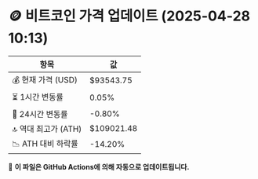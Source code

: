 # 🪙 비트코인 가격 업데이트 (2025-04-28 10:13)

| 항목                | 값 |
|--------------------|----------------|
| 💰 현재 가격 (USD) | $93543.75 |
| ⏳ 1시간 변동률    | 0.05% |
| 📆 24시간 변동률   | -0.80% |
| 🔝 역대 최고가 (ATH) | $109021.48 |
| 📉 ATH 대비 하락률 | -14.20% |

🔄 **이 파일은 GitHub Actions에 의해 자동으로 업데이트됩니다.**
